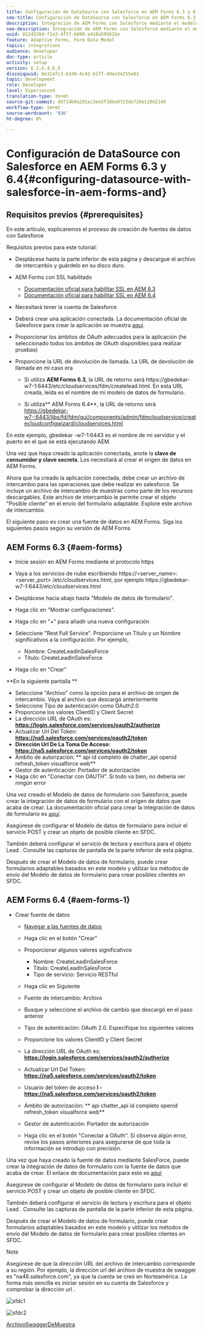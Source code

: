 ```yaml
---
title: Configuración de DataSource con Salesforce en AEM Forms 6.3 y 6.4
seo-title: Configuración de DataSource con Salesforce en AEM Forms 6.3 y 6.4
description: Integración de AEM Forms con Salesforce mediante el modelo de datos de formulario
seo-description: Integración de AEM Forms con Salesforce mediante el modelo de datos de formulario
uuid: 0124526d-f1a3-4f57-b090-a418a595632e
feature: Adaptive Forms, Form Data Model
topics: integrations
audience: developer
doc-type: article
activity: setup
version: 6.3,6.4,6.5
discoiquuid: 8e314fc3-62d0-4c42-b1ff-49ee34255e83
topic: Development
role: Developer
level: Experienced
translation-type: tm+mt
source-git-commit: d9714b9a291ec3ee5f3dba9723de72bb120d2149
workflow-type: tm+mt
source-wordcount: '936'
ht-degree: 0%

---
```



# Configuración de DataSource con Salesforce en AEM Forms 6.3 y 6.4{#configuring-datasource-with-salesforce-in-aem-forms-and}

## Requisitos previos {#prerequisites}

En este artículo, explicaremos el proceso de creación de fuentes de datos con Salesforce

Requisitos previos para este tutorial:

* Desplácese hasta la parte inferior de esta página y descargue el archivo de intercambio y guárdelo en su disco duro.
* AEM Forms con SSL habilitado

   * [Documentación oficial para habilitar SSL en AEM 6.3](https://helpx.adobe.com/experience-manager/6-3/sites/administering/using/ssl-by-default.html)
   * [Documentación oficial para habilitar SSL en AEM 6.4](https://helpx.adobe.com/experience-manager/6-4/sites/administering/using/ssl-by-default.html)

* Necesitará tener la cuenta de Salesforce
* Deberá crear una aplicación conectada. La documentación oficial de Salesforce para crear la aplicación se muestra [aquí](https://help.salesforce.com/articleView?id=connected_app_create.htm&amp;type=0).
* Proporcionar los ámbitos de OAuth adecuados para la aplicación (he seleccionado todos los ámbitos de OAuth disponibles para realizar pruebas)
* Proporcione la URL de devolución de llamada. La URL de devolución de llamada en mi caso era

   * Si utiliza **AEM Forms 6.3**, la URL de retorno será https://gbedekar-w7-1:6443/etc/cloudservices/fdm/createlead.html. En esta URL creada, leída es el nombre de mi modelo de datos de formulario.

   * Si utiliza** AEM Forms 6.4**, la URL de retorno será [https://gbedekar-w7-:6443/libs/fd/fdm/gui/components/admin/fdmcloudservice/createcloudconfigwizard/cloudservices.html](https://gbedekar-w7-1:6443/libs/fd/fdm/gui/components/admin/fdmcloudservice/createcloudconfigwizard/cloudservices.html)

En este ejemplo, gbedekar -w7-1:6443 es el nombre de mi servidor y el puerto en el que se está ejecutando AEM.

Una vez que haya creado la aplicación conectada, anote la **clave de consumidor y clave secreta**. Los necesitará al crear el origen de datos en AEM Forms.

Ahora que ha creado la aplicación conectada, debe crear un archivo de intercambio para las operaciones que debe realizar en salesforce. Se incluye un archivo de intercambio de muestras como parte de los recursos descargables. Este archivo de intercambio le permite crear el objeto &quot;Posible cliente&quot; en el envío del formulario adaptable. Explore este archivo de intercambio.

El siguiente paso es crear una fuente de datos en AEM Forms. Siga los siguientes pasos según su versión de AEM Forms

## AEM Forms 6.3 {#aem-forms}

* Inicie sesión en AEM Forms mediante el protocolo https
* Vaya a los servicios de nube escribiendo https://&lt;server_name>:&lt;server_port> /etc/cloudservices.html, por ejemplo https://gbedekar-w7-1:6443/etc/cloudservices.html
* Desplácese hacia abajo hasta &quot;Modelo de datos de formulario&quot;.
* Haga clic en &quot;Mostrar configuraciones&quot;.
* Haga clic en &quot;+&quot; para añadir una nueva configuración
* Seleccione &quot;Rest Full Service&quot;. Proporcione un Título y un Nombre significativos a la configuración. Por ejemplo,

   * Nombre: CreateLeadInSalesForce
   * Título: CreateLeadInSalesForce

* Haga clic en &quot;Crear&quot;

**En la siguiente pantalla **

* Seleccione &quot;Archivo&quot; como la opción para el archivo de origen de intercambio. Vaya al archivo que descargó anteriormente
* Seleccione Tipo de autenticación como OAuth2.0
* Proporcione los valores ClientID y Client Secret
* La dirección URL de OAuth es: **https://login.salesforce.com/services/oauth2/authorize**
* Actualizar Url Del Token: **https://na5.salesforce.com/services/oauth2/token**
* **Dirección Url De La Toma De Acceso: https://na5.salesforce.com/services/oauth2/token**
* Ámbito de autorización: ** api   id completo de chatter_api   openid   refresh_token visualforce web**
* Gestor de autenticación: Portador de autorización
* Haga clic en &quot;Conectar con OAUTH&quot;. Si todo va bien, no debería ver ningún error

Una vez creado el Modelo de datos de formulario con Salesforce, puede crear la integración de datos de formulario con el origen de datos que acaba de crear. La documentación oficial para crear la integración de datos de formulario es [aquí](https://helpx.adobe.com/aem-forms/6-3/data-integration.html).

Asegúrese de configurar el Modelo de datos de formulario para incluir el servicio POST y crear un objeto de posible cliente en SFDC.

También deberá configurar el servicio de lectura y escritura para el objeto Lead . Consulte las capturas de pantalla de la parte inferior de esta página.

Después de crear el Modelo de datos de formulario, puede crear formularios adaptables basados en este modelo y utilizar los métodos de envío del Modelo de datos de formulario para crear posibles clientes en SFDC.

## AEM Forms 6.4 {#aem-forms-1}

* Crear fuente de datos

   * [Navegar a las fuentes de datos](http://localhost:4502/libs/fd/fdm/gui/components/admin/fdmcloudservice/fdm.html/conf/global)

   * Haga clic en el botón &quot;Crear&quot;
   * Proporcionar algunos valores significativos

      * Nombre: CreateLeadInSalesForce
      * Título: CreateLeadInSalesForce
      * Tipo de servicio: Servicio RESTful
   * Haga clic en Siguiente
   * Fuente de intercambio: Archivo
   * Busque y seleccione el archivo de cambio que descargó en el paso anterior
   * Tipo de autenticación: OAuth 2.0. Especifique los siguientes valores
   * Proporcione los valores ClientID y Client Secret
   * La dirección URL de OAuth es: **https://login.salesforce.com/services/oauth2/authorize**
   * Actualizar Url Del Token: **https://na5.salesforce.com/services/oauth2/token**
   * Usuario del token de acceso **l - https://na5.salesforce.com/services/oauth2/token**
   * Ámbito de autorización: ** api chatter_api id completo openid refresh_token visualforce web**
   * Gestor de autenticación: Portador de autorización
   * Haga clic en el botón &quot;Conectar a OAuth&quot;. Si observa algún error, revise los pasos anteriores para asegurarse de que toda la información se introdujo con precisión.


Una vez que haya creado la fuente de datos mediante SalesForce, puede crear la integración de datos de formulario con la fuente de datos que acaba de crear. El enlace de documentación para esto es [aquí](https://helpx.adobe.com/experience-manager/6-4/forms/using/create-form-data-models.html)

Asegúrese de configurar el Modelo de datos de formulario para incluir el servicio POST y crear un objeto de posible cliente en SFDC.

También deberá configurar el servicio de lectura y escritura para el objeto Lead . Consulte las capturas de pantalla de la parte inferior de esta página.

Después de crear el Modelo de datos de formulario, puede crear formularios adaptables basados en este modelo y utilizar los métodos de envío del Modelo de datos de formulario para crear posibles clientes en SFDC.

>[!NOTE]
>
>Asegúrese de que la dirección URL del archivo de intercambio corresponde a su región. Por ejemplo, la dirección url del archivo de muestra de swagger es &quot;na46.salesforce.com&quot;, ya que la cuenta se creó en Norteamérica. La forma más sencilla es iniciar sesión en su cuenta de Salesforce y comprobar la dirección url .

![sfdc1](assets/sfdc1.gif)

![sfdc2](assets/sfdc2.png)

[ArchivoSwaggerDeMuestra](assets/swagger-sales-force-lead.json)
